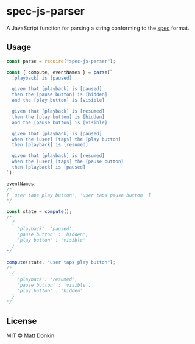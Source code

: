 # spec-js-parser

A JavaScript function for parsing a string conforming to the [spec](https://github.com/defx/spec) format.

## Usage

```js
const parse = require("spec-js-parser");

const { compute, eventNames } = parse(`
  [playback] is [paused]

  given that [playback] is [paused]
  then the [pause button] is [hidden]
  and the [play button] is [visible]

  given that [playback] is [resumed]
  then the [play button] is [hidden]
  and the [pause button] is [visible]

  given that [playback] is [paused]
  when the [user] [taps] the [play button]
  then [playback] is [resumed]

  given that [playback] is [resumed]
  when the [user] [taps] the [pause button]
  then [playback] is [paused]
`);

eventNames;
/*
[ 'user taps play button', 'user taps pause button' ]
*/

const state = compute();
/*
  {
    'playback': 'paused',
    'pause button' : 'hidden',
    'play button' : 'visible'
  }
*/

compute(state, "user taps play button");
/*
  {
    'playback': 'resumed',
    'pause button' : 'visible',
    'play button' : 'hidden'
  }
*/
```

## License

MIT &copy; Matt Donkin
